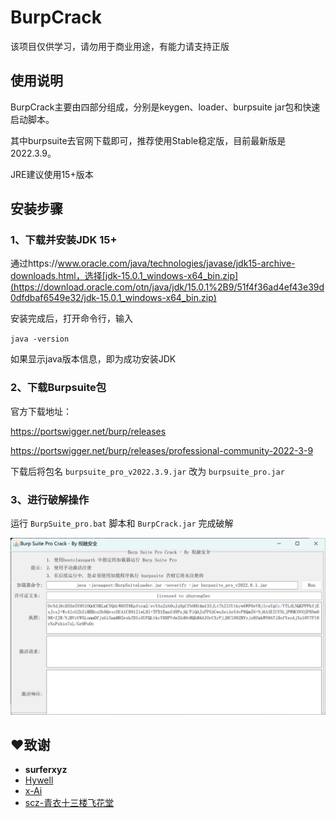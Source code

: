 # BurpCrack
该项目仅供学习，请勿用于商业用途，有能力请支持正版

## 使用说明

BurpCrack主要由四部分组成，分别是keygen、loader、burpsuite jar包和快速启动脚本。

其中burpsuite去官网下载即可，推荐使用Stable稳定版，目前最新版是 2022.3.9。

JRE建议使用15+版本

## 安装步骤

### 1、下载并安装JDK 15+

通过https://www.oracle.com/java/technologies/javase/jdk15-archive-downloads.html，选择[jdk-15.0.1_windows-x64_bin.zip](https://download.oracle.com/otn/java/jdk/15.0.1%2B9/51f4f36ad4ef43e39d0dfdbaf6549e32/jdk-15.0.1_windows-x64_bin.zip)

安装完成后，打开命令行，输入 

`java -version`

如果显示java版本信息，即为成功安装JDK

### 2、下载Burpsuite包

官方下载地址：

https://portswigger.net/burp/releases

https://portswigger.net/burp/releases/professional-community-2022-3-9

下载后将包名 `burpsuite_pro_v2022.3.9.jar` 改为 `burpsuite_pro.jar`

### 3、进行破解操作

运行 `BurpSuite_pro.bat` 脚本和 `BurpCrack.jar` 完成破解

![image](img/image.png)

## ❤️致谢

- **surferxyz** 
- <a href="https://github.com/Hywell">Hywell</a> 
- <a href="https://github.com/x-Ai/BurpSuite">x-Ai</a> 
- <a href="https://mp.weixin.qq.com/s/4KXxKdnPeWqsEsylObhg8w">scz-青衣十三楼飞花堂</a> 

